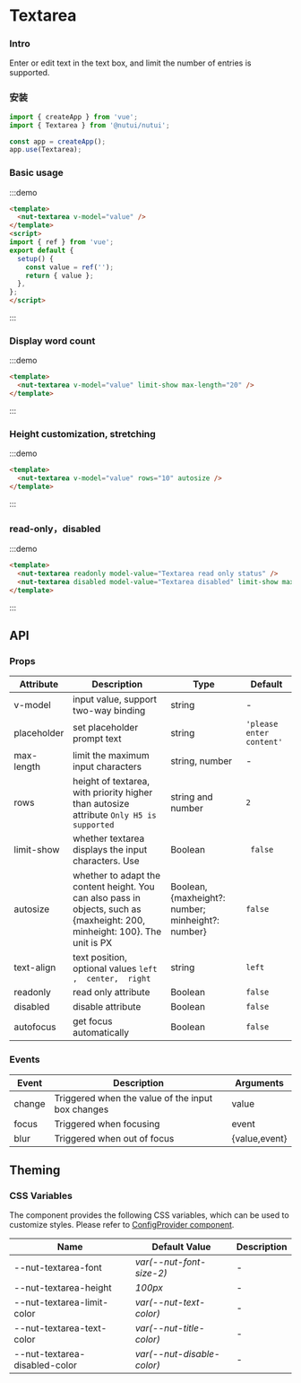 # Textarea 

### Intro

Enter or edit text in the text box, and limit the number of entries is supported.

### 安装

``` javascript
import { createApp } from 'vue';
import { Textarea } from '@nutui/nutui';

const app = createApp();
app.use(Textarea);

```

### Basic usage
:::demo

```html
<template>
  <nut-textarea v-model="value" />
</template>
<script>
import { ref } from 'vue';
export default {
  setup() {
    const value = ref('');
    return { value };
  },
};
</script>
```
:::

### Display word count

:::demo

```html
<template>
  <nut-textarea v-model="value" limit-show max-length="20" />
</template>
```
:::

### Height customization, stretching
:::demo

```html
<template>
  <nut-textarea v-model="value" rows="10" autosize />
</template>
```
:::
### read-only，disabled

:::demo

```html
<template>
  <nut-textarea readonly model-value="Textarea read only status" />
  <nut-textarea disabled model-value="Textarea disabled" limit-show max-length="20" />
</template>
```
:::

## API
### Props

| Attribute | Description | Type   | Default |
|-------------|--------------------------------------------------|----------------|----------------|
|v-model | input value, support two-way binding | string | -|
|placeholder | set placeholder prompt text | string | ` 'please enter content' `|
|max-length | limit the maximum input characters | string, number | -|
|rows | height of textarea, with priority higher than autosize attribute `Only H5 is supported`| string and number | ` 2 `|
|limit-show | whether textarea displays the input characters. Use | Boolean | ` false` |
|autosize | whether to adapt the content height. You can also pass in objects, such as {maxheight: 200, minheight: 100}. The unit is PX | Boolean, {maxheight?: number; minheight?: number} | ` false `|
|text-align | text position, optional values ` left ,  center,  right `| string |  `left`|
|readonly | read only attribute | Boolean | ` false `|
|disabled | disable attribute | Boolean | ` false `|
|autofocus | get focus automatically | Boolean | ` false `|


### Events

| Event | Description                  | Arguments   |
|--------|----------------|-------------|
| change | Triggered when the value of the input box changes | value       |
| focus  | Triggered when focusing     | event       |
| blur   | Triggered when out of focus     | {value,event} |

## Theming

### CSS Variables

The component provides the following CSS variables, which can be used to customize styles. Please refer to [ConfigProvider component](#/en-US/config-provider).

| Name | Default Value | Description |
| --------------------------------------- | -------------------------- | ---- |
| --nut-textarea-font| _var(--nut-font-size-2)_  | -  |
| --nut-textarea-height| _100px_  | -  |
| --nut-textarea-limit-color| _var(--nut-text-color)_  | -  |
| --nut-textarea-text-color| _var(--nut-title-color)_  | -  |
| --nut-textarea-disabled-color| _var(--nut-disable-color)_  | -  |








